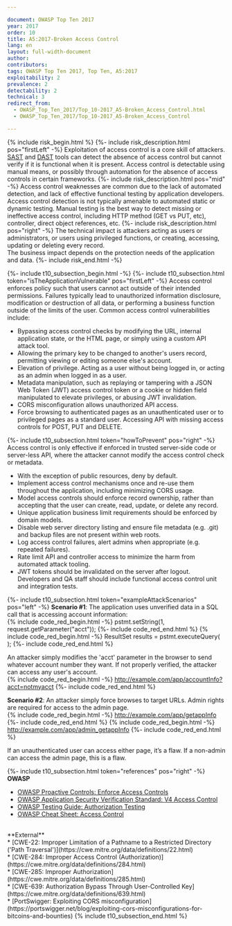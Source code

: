 ```yaml
---

document: OWASP Top Ten 2017
year: 2017
order: 10
title: A5:2017-Broken Access Control
lang: en
layout: full-width-document
author:
contributors:
tags: OWASP Top Ten 2017, Top Ten, A5:2017
exploitability: 2
prevalence: 2
detectability: 2
technical: 3
redirect_from:
  - OWASP_Top_Ten_2017/Top_10-2017_A5-Broken_Access_Control.html
  - OWASP_Top_Ten_2017/Top_10-2017_A5-Broken_Access_Control

---
```


{% include risk_begin.html %}
{%- include risk_description.html pos="firstLeft" -%}
Exploitation of access control is a core skill of attackers. [SAST](/www-community/Source_Code_Analysis_Tools) and [DAST](/www-community/Vulnerability_Scanning_Tools) tools can detect the absence of access control but cannot verify if it is functional when it is present. Access control is detectable using manual means, or possibly through automation for the absence of access controls in certain frameworks.
{%- include risk_description.html pos="mid" -%} Access control weaknesses are common due to the lack of automated detection, and lack of effective functional testing by application developers.<br>
Access control detection is not typically amenable to automated static or dynamic testing. Manual testing is the best way to detect missing or ineffective access control, including HTTP method (GET vs PUT, etc), controller, direct object references, etc.
{%- include risk_description.html pos="right" -%}
The technical impact is attackers acting as users or administrators, or users using privileged functions, or creating, accessing, updating or deleting every record.<br>
The business impact depends on the protection needs of the application and data.
{%- include risk_end.html -%}

{%- include t10_subsection_begin.html -%}
{%- include t10_subsection.html token="isTheApplicationVulnerable" pos="firstLeft" -%}
Access control enforces policy such that users cannot act outside of their intended permissions. Failures typically lead to unauthorized information disclosure, modification or destruction of all data, or performing a business function outside of the limits of the user. Common access control vulnerabilities include:<br>
* Bypassing access control checks by modifying the URL, internal application state, or the HTML page, or simply using a custom API attack tool.<br>
* Allowing the primary key to be changed to another's users record, permitting viewing or editing someone else's account.<br>
* Elevation of privilege. Acting as a user without being logged in, or acting as an admin when logged in as a user.<br>
* Metadata manipulation, such as replaying or tampering with a JSON Web Token (JWT) access control token or a cookie or hidden field manipulated to elevate privileges, or abusing JWT invalidation.<br>
* CORS misconfiguration allows unauthorized API access.<br>
* Force browsing to authenticated pages as an unauthenticated user or to privileged pages as a standard user. Accessing API with missing access controls for POST, PUT and DELETE.

{%- include t10_subsection.html token="howToPrevent" pos="right" -%}
Access control is only effective if enforced in trusted server-side code or server-less API, where the attacker cannot modify the access control check or metadata.<br>
* With the exception of public resources, deny by default.<br>
* Implement access control mechanisms once and re-use them throughout the application, including minimizing CORS usage.<br>
* Model access controls should enforce record ownership, rather than accepting that the user can create, read, update, or delete any record.<br>
* Unique application business limit requirements should be enforced by domain models.<br>
* Disable web server directory listing and ensure file metadata (e.g. .git) and backup files are not present within web roots.<br>
* Log access control failures, alert admins when appropriate (e.g. repeated failures).<br>
* Rate limit API and controller access to minimize the harm from automated attack tooling.<br>
* JWT tokens should be invalidated on the server after logout.<br>
Developers and QA staff should include functional access control unit and integration tests.

{%- include t10_subsection.html token="exampleAttackScenarios" pos="left" -%}
**Scenario #1**: The application uses unverified data in a SQL call that is accessing account information:<br>
    {% include code_red_begin.html -%} pstmt.setString(1, request.getParameter("acct")); {%- include code_red_end.html %}
    {% include code_red_begin.html -%} ResultSet results = pstmt.executeQuery( ); {%- include code_red_end.html %}

An attacker simply modifies the 'acct' parameter in the browser to send whatever account number they want. If not properly verified, the attacker can access any user's account.<br>
    {% include code_red_begin.html -%} http://example.com/app/accountInfo?acct=notmyacct {%- include code_red_end.html %}

**Scenario #2**: An attacker simply force browses to target URLs. Admin rights are required for access to the admin page.<br>
    {% include code_red_begin.html -%} http://example.com/app/getappInfo {%- include code_red_end.html %}
    {% include code_red_begin.html -%} http://example.com/app/admin_getappInfo {%- include code_red_end.html %}

If an unauthenticated user can access either page, it’s a flaw. If a non-admin can access the admin page, this is a flaw.

{%- include t10_subsection.html token="references" pos="right" -%}
**OWASP**<br>
* [OWASP Proactive Controls: Enforce Access Controls](/www-project-proactive-controls/v3/en/c7-enforce-access-controls)<br>
* [OWASP Application Security Verification Standard: V4 Access Control](/www-project-application-security-verification-standard)<br>
* [OWASP Testing Guide: Authorization Testing](/www-project-web-security-testing-guide/latest/4-Web_Application_Security_Testing/05-Authorization_Testing/README)<br>
* [OWASP Cheat Sheet: Access Control](https://cheatsheetseries.owasp.org/cheatsheets/Access_Control_Cheat_Sheet.html)<br>
<br>
**External**<br>
* [CWE-22: Improper Limitation of a Pathname to a Restricted Directory ('Path Traversal')](https://cwe.mitre.org/data/definitions/22.html)<br>
* [CWE-284: Improper Access Control (Authorization)](https://cwe.mitre.org/data/definitions/284.html)<br>
* [CWE-285: Improper Authorization](https://cwe.mitre.org/data/definitions/285.html)<br>
* [CWE-639: Authorization Bypass Through User-Controlled Key](https://cwe.mitre.org/data/definitions/639.html)<br>
* [PortSwigger: Exploiting CORS misconfiguration](https://portswigger.net/blog/exploiting-cors-misconfigurations-for-bitcoins-and-bounties)
{% include t10_subsection_end.html %}